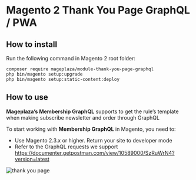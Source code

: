 # Magento 2 Thank You Page GraphQL / PWA
## How to install

Run the following command in Magento 2 root folder:

```
composer require mageplaza/module-thank-you-page-graphql
php bin/magento setup:upgrade
php bin/magento setup:static-content:deploy
```

## How to use

**Mageplaza’s Membership GraphQL** supports to get the rule’s template when making subscribe newsletter and order through GraphQL

To start working with **Membership GraphQL** in Magento, you need to:

- Use Magento 2.3.x or higher. Return your site to developer mode
- Refer to the GraphQL requests we support https://documenter.getpostman.com/view/10589000/SzRuWrN4?version=latest

![thank you page](https://i.imgur.com/wlDIdws.png)
